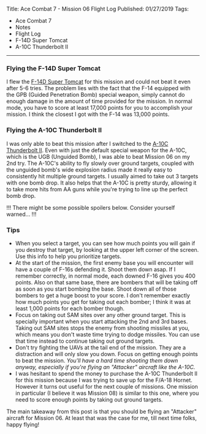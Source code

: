 Title: Ace Combat 7 - Mission 06 Flight Log
Published: 01/27/2019
Tags: 
   - Ace Combat 7
   - Notes
   - Flight Log
   - F-14D Super Tomcat
   - A-10C Thunderbolt II
---
### Flying the F-14D Super Tomcat

I flew the [F-14D Super Tomcat](https://acecombat.fandom.com/wiki/F-14D_Super_Tomcat) for this mission and could not beat it even after 5-6 tries. The problem lies with the fact that the F-14 equipped with the GPB (Guided Penetration Bomb) special weapon, simply cannot do enough damage in the amount of time provided for the mission. In normal mode, you have to score at least 17,000 points for you to accomplish your mission. I think the closest I got with the F-14 was 13,000 points. 

### Flying the A-10C Thunderbolt II

I was only able to beat this mission after I switched to the [A-10C Thunderbolt II](https://acecombat.fandom.com/wiki/A-10C_Thunderbolt_II). Even with just the default special weapon for the A-10C, which is the UGB (Unguided Bomb), I was able to beat Mission 06 on my 2nd try. The A-10C's ability to fly slowly over ground targets, coupled with the unguided bomb's wide explosion radius made it really easy to consistently hit multiple ground targets. I usually aimed to take out 3 targets with one bomb drop. It also helps that the A-10C is pretty sturdy, allowing it to take more hits from AA guns while you're trying to line up the perfect bomb drop.

<p class="warning">
!!! There might be some possible spoilers below. Consider yourself warned... !!!
</p>

### Tips
- When you select a target, you can see how much points you will gain if you destroy that target, by looking at the upper left corner of the screen. Use this info to help you prioritize targets.
- At the start of the mission, the first enemy base you will encounter will have a couple of F-16s defending it. Shoot them down asap. If I remember correctly, in normal mode, each downed F-16 gives you 400 points. Also on that same base, there are bombers that will be taking off as soon as you start bombing the base. Shoot down all of those bombers to get a huge boost to your score. I don't remember exactly how much points you get for taking out each bomber; I think it was at least 1,000 points for each bomber though. 
- Focus on taking out SAM sites over any other ground target. This is specially important when you start attacking the 2nd and 3rd bases. Taking out SAM sites stops the enemy from shooting missiles at you, which means you don't waste time trying to dodge missiles. You can use that time instead to continue taking out ground targets.
- Don't try fighting the UAVs at the tail end of the mission. They are a distraction and will only slow you down. Focus on getting enough points to beat the mission. *You'll have a hard time shooting them down anyway, especially if you're flying an "Attacker" aircraft like the A-10C.*
- I was hesitant to spend the money to purchase the A-10C Thunderbolt II for this mission because I was trying to save up for the F/A-18 Hornet. However it turns out useful for the next couple of missions. One mission in particular (I believe it was Mission 08) is similar to this one, where you need to score enough points by taking out ground targets.

The main takeaway from this post is that you should be flying an "Attacker" aircraft for Mission 06. At least that was the case for me, till next time folks, happy flying!